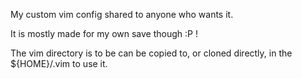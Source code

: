 My custom vim config shared to anyone who wants it.

It is mostly made for my own save though :P !

The vim directory is to be can be copied to, or cloned directly, in the ${HOME}/.vim to use it.
